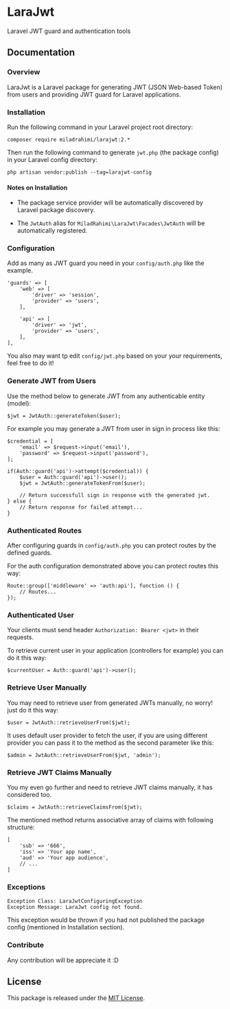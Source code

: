 # LaraJwt
Laravel JWT guard and authentication tools

## Documentation

### Overview

LaraJwt is a Laravel package for
generating JWT (JSON Web-based Token) from users
and providing JWT guard for Laravel applications.

### Installation

Run the following command in your Laravel project root directory:

```
composer require miladrahimi/larajwt:2.*
```

Then run the following command to generate `jwt.php` (the package config) in your Laravel config directory:

```
php artisan vendor:publish --tag=larajwt-config
```

#### Notes on Installation

* The package service provider will be automatically discovered by Laravel package discovery.

* The `JwtAuth` alias for `MiladRahimi\LaraJwt\Facades\JwtAuth` will be automatically registered.

### Configuration

Add as many as JWT guard you need in your `config/auth.php` like the example.

```
'guards' => [
    'web' => [
        'driver' => 'session',
        'provider' => 'users',
    ],

    'api' => [
        'driver' => 'jwt',
        'provider' => 'users',
    ],
],
```

You also may want tp edit `config/jwt.php` based on your your requirements, feel free to do it!

### Generate JWT from Users

Use the method below to generate JWT from any authenticable entity (model):

```
$jwt = JwtAuth::generateToken($user);
```

For example you may generate a JWT from user in sign in process like this:

```
$credential = [
    'email' => $request->input('email'),
    'password' => $request->input('password'),
];
    
if(Auth::guard('api')->attempt($credential)) {
    $user = Auth::guard('api')->user();
    $jwt = JwtAuth::generateTokenFrom($user);
    
    // Return successfull sign in response with the generated jwt.
} else {
    // Return response for failed attempt...
}
```

### Authenticated Routes

After configuring guards in `config/auth.php` you can protect routes by the defined guards.

For the auth configuration demonstrated above you can protect routes this way:

```
Route::group(['middleware' => 'auth:api'], function () {
    // Routes...
});
```

### Authenticated User

Your clients must send header `Authorization: Bearer <jwt>` in their requests.

To retrieve current user in your application (controllers for example) you can do it this way:

```
$currentUser = Auth::guard('api')->user();
```

### Retrieve User Manually

You may need to retrieve user from generated JWTs manually, no worry! just do it this way:

```
$user = JwtAuth::retrieveUserFrom($jwt);

```

It uses default user provider to fetch the user,
if you are using different provider you can pass it to the method as the second parameter like this:

```
$admin = JwtAuth::retrieveUserFrom($jwt, 'admin');
```

### Retrieve JWT Claims Manually

You my even go further and need to retrieve JWT claims manually, it has considered too.

```
$claims = JwtAuth::retrieveClaimsFrom($jwt);
```

The mentioned method returns associative array of claims with following structure:

```
[
    'sub' => '666',
    'iss' => 'Your app name',
    'aud' => 'Your app audience',
    // ...
]
```

### Exceptions

```
Exception Class: LaraJwtConfiguringException
Exception Message: LaraJwt config not found.
```

This exception would be thrown if you had not published the package config (mentioned in Installation section).

### Contribute

Any contribution will be appreciate it :D

## License
This package is released under the [MIT License](http://opensource.org/licenses/mit-license.php).